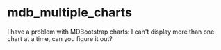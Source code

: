 # mdb_multiple_charts
I have a problem with MDBootstrap charts: I can't display more than one chart at a time, can you figure it out?
